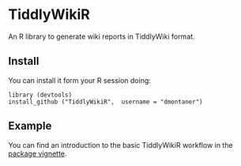 TiddlyWikiR
===========

An R library to generate wiki reports in TiddlyWiki format.


Install
-------

You can install it form your R session doing:

```
library (devtools)
install_github ("TiddlyWikiR",  username = "dmontaner")
```


Example
-------

You can find an introduction to the basic TiddlyWikiR workflow in the
[package vignette](inst/doc/TiddlyWikiR_getting_started.md).
